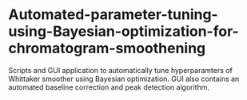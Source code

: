 # Automated-parameter-tuning-using-Bayesian-optimization-for-chromatogram-smoothening
Scripts and GUI application to automatically tune hyperparamters of Whittaker smoother using Bayesian optimization. GUI also contains an automated baseline correction and peak detection algorithm.
